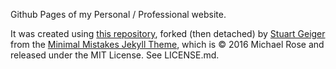 Github Pages of my Personal / Professional website.

It was created using [this repository](https://github.com/academicpages/academicpages.github.io), forked (then detached) by [Stuart Geiger](https://github.com/staeiou) from the [Minimal Mistakes Jekyll Theme](https://mmistakes.github.io/minimal-mistakes/), which is © 2016 Michael Rose and released under the MIT License. See LICENSE.md.
